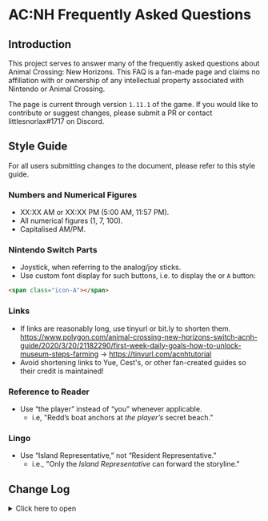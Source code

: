 # AC:NH Frequently Asked Questions
## Introduction
This project serves to answer many of the frequently asked questions about Animal Crossing: New Horizons. This FAQ is a fan-made page and claims no affiliation with or ownership of any intellectual property associated with Nintendo or Animal Crossing.

The page is current through version `1.11.1` of the game. If you would like to contribute or suggest changes, please submit a PR or contact littlesnorlax#1717 on Discord.

## Style Guide
For all users submitting changes to the document, please refer to this style guide. 

### Numbers and Numerical Figures
- XX:XX AM or XX:XX PM (5:00 AM, 11:57 PM). 
- All numerical figures (1, 7, 100). 
- Capitalised AM/PM.

### Nintendo Switch Parts
- Joystick, when referring to the analog/joy sticks.
- Use custom font display for such buttons, i.e. to display the <span class="icon-A"></span> or `A` button: 

```html
<span class="icon-A"></span>
```

### Links
- If links are reasonably long, use tinyurl or bit.ly to shorten them.
https://www.polygon.com/animal-crossing-new-horizons-switch-acnh-guide/2020/3/20/21182290/first-week-daily-goals-how-to-unlock-museum-steps-farming → https://tinyurl.com/acnhtutorial 
- Avoid shortening links to Yue, Cest's, or other fan-created guides so their credit is maintained!

### Reference to Reader
- Use “the player” instead of “you” whenever applicable.
  - i.e, "Redd’s boat anchors at *the player’s* secret beach."

### Lingo
- Use “Island Representative,” not “Resident Representative.”
  - i.e., "Only the *Island Representative* can forward the storyline."

## Change Log
<details>
<summary>Click here to open</summary>

### 1.5.1
- Updated information for Halloween and Glitches.
- Minor information fixes.
  
### 1.5.0
- 1.10.0 and 1.11.0 info.
- Minor fixes throughout to reflect changes from previous versions.
  
### 1.4.3
- 1.9.0 info.

### 1.4.2
- Initial prep for 1.9.0.
- Fleshed out 1.8.0 info.

### 1.4.1
- Initial prep for 1.8.0.

### 1.4.0
- Added information regarding the 1.7.0 update
- Minor fixes throughout

### 1.3.8
- Improved NPC pages with protrait images.
- Minor fixes throughout 

### 1.3.7
- Separated Villager page into different categories.
- Added inventory icons to several furniture names. 

### 1.3.6
- Separated NPC page into 3 categories

### 1.3.5
- Added PWA support.
- Reduced image size.

### 1.3.4
- Implemented light mode/dark mode switch
- Fixed search body text in dark mode not being legible. 
- Added Island Rating section under Island Development.

### 1.3.3 
- Added dark mode.
- Added inline icon font.

### 1.3.2
- Pages restructure, and better reorganisation of the various topics.
- Island Life has children pages now.

### 1.3.1
- Additional information on Toy Day
- Addition of several new sections in the Villager and Island Life categories.
- New character deletion steps in Misc.

### 1.3.0
- Split FAQ into various sections.
- Updated reactions table.
- Added Just Docs theme & site wide search bar.

### 1.2.0
- Added Turkey Day and Toy Day to list of events.
- Updated glitch list.
- Added balloon farming guide.
- Added storage expansion to list of house upgrades.

### 1.1.1
- Added zodiac fragment dates, edited tables to be more readable.

### 1.1.0
- Updated versioning system to major/minor/patch.
- Updated information regarding Sable, villagers, Amiibos, and fixed minor errors.

### 1.0
- Initial document, current through game version 1.5.1.

</details>
